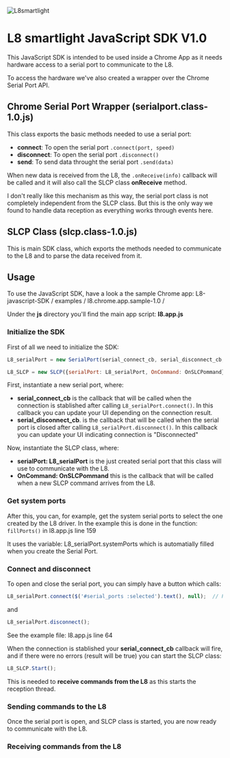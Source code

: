 ![L8smartlight](http://corcheaymedia.com/l8/wp-content/plugins/wp-l8-styles/images/logo.png)
# L8 smartlight JavaScript SDK V1.0

This JavaScript SDK is intended to be used inside a Chrome App as it needs hardware access to a serial port to communicate to the L8.

To access the hardware we've also created a wrapper over the Chrome Serial Port API.


## Chrome Serial Port Wrapper (serialport.class-1.0.js)

This class exports the basic methods needed to use a serial port:

- **connect**: To open the serial port `.connect(port, speed)`
- **disconnect**: To open the serial port `.disconnect()`
- **send**: To send data throught the serial port `.send(data)`

When new data is received from the L8, the `.onReceive(info)` callback will be called and it will also call the SLCP class **onReceive** method.

I don't really like this mechanism as this way, the serial port class is not completely independent from the SLCP class. But this is the only way we found to handle data reception as everything works through events here.

## SLCP Class (slcp.class-1.0.js)

This is main SDK class, which exports the methods needed to communicate to the L8 and to parse the data received from it.


## Usage

To use the JavaScript SDK, have a look a the sample Chrome app:
L8-javascript-SDK / examples / l8.chrome.app.sample-1.0 /

Under the **js** directory you'll find the main app script: **l8.app.js**

### Initialize the SDK

First of all we need to initialize the SDK:

```javascript
L8_serialPort = new SerialPort(serial_connect_cb, serial_disconnect_cb, null, null);

L8_SLCP = new SLCP({serialPort: L8_serialPort, OnCommand: OnSLCPommand});
```

First, instantiate a new serial port, where:
- **serial_connect_cb** is the callback that will be called when the connection is stablished after calling `L8_serialPort.connect()`. In this callback you can update your UI depending on the connection result.
- **serial_disconnect_cb**. is the callback that will be called when the serial port is closed after calling `L8_serialPort.disconnect()`. In this callback you can update your UI indicating connection is "Disconnected"


Now, instantiate the SLCP class, where:
- **serialPort: L8_serialPort** is the just created serial port that this class will use to communicate with the L8.
- **OnCommand: OnSLCPommand** this is the callback that will be called when a new SLCP command arrives from the L8.


### Get system ports

After this, you can, for example, get the system serial ports to select the one created by the L8 driver.
In the example this is done in the function:
`fillPorts()` in l8.app.js line 159


It uses the variable: L8_serialPort.systemPorts which is automatially filled when you create the Serial Port.


### Connect and disconnect

To open and close the serial port, you can simply have a button which calls:
```javascript
L8_serialPort.connect($('#serial_ports :selected').text(), null);  // Port, bitrate
```

and

```javascript
L8_serialPort.disconnect();
```

See the example file: l8.app.js line 64


When the connection is stablished your **serial_connect_cb** callback will fire, and if there were no errors (result will be true) you can start the SLCP class:

```javascript
L8_SLCP.Start();
```

This is needed to **receive commands from the L8** as this starts the reception thread.



### Sending commands to the L8

Once the serial port is open, and SLCP class is started, you are now ready to communicate with the L8.




### Receiving commands from the L8







